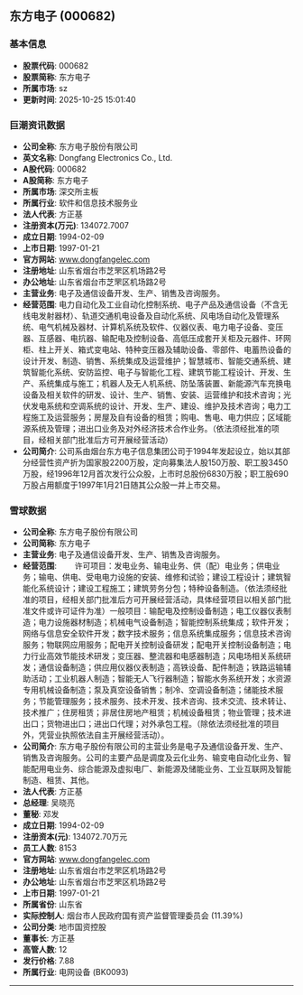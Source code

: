 ## 东方电子 (000682)

### 基本信息

- **股票代码**: 000682
- **股票简称**: 东方电子
- **所属市场**: sz
- **更新时间**: 2025-10-25 15:01:40

### 巨潮资讯数据

- **公司全称**: 东方电子股份有限公司
- **英文名称**: Dongfang Electronics Co., Ltd.
- **A股代码**: 000682
- **A股简称**: 东方电子
- **所属市场**: 深交所主板
- **所属行业**: 软件和信息技术服务业
- **法人代表**: 方正基
- **注册资本(万元)**: 134072.7007
- **成立日期**: 1994-02-09
- **上市日期**: 1997-01-21
- **官方网站**: www.dongfangelec.com
- **注册地址**: 山东省烟台市芝罘区机场路2号
- **办公地址**: 山东省烟台市芝罘区机场路2号
- **主营业务**: 电子及通信设备开发、生产、销售及咨询服务。
- **经营范围**: 电力自动化及工业自动化控制系统、电子产品及通信设备（不含无线电发射器材）、轨道交通机电设备及自动化系统、风电场自动化及管理系统、电气机械及器材、计算机系统及软件、仪器仪表、电力电子设备、变压器、互感器、电抗器、输配电及控制设备、高低压成套开关柜及元器件、环网柜、柱上开关、箱式变电站、特种变压器及辅助设备、零部件、电蓄热设备的设计开发、制造、销售、系统集成及运营维护；智慧城市、智能交通系统、建筑智能化系统、安防监控、电子与智能化工程、建筑节能工程设计、开发、生产、系统集成与施工；机器人及无人机系统、防坠落装置、新能源汽车充换电设备及相关软件的研发、设计、生产、销售、安装、运营维护和技术咨询；光伏发电系统和空调系统的设计、开发、生产、建设、维护及技术咨询；电力工程施工及运营服务；房屋及自有设备的租赁；购电、售电、电力供应；区域能源系统及管理；进出口业务及对外经济技术合作业务。（依法须经批准的项目，经相关部门批准后方可开展经营活动）
- **公司简介**: 公司系由烟台东方电子信息集团公司于1994年发起设立，始以其部分经营性资产折为国家股2200万股，定向募集法人股150万股、职工股3450万股，经1996年12月首次发行公众股，上市时总股份6830万股；职工股690万股占用额度于1997年1月21日随其公众股一并上市交易。

### 雪球数据

- **公司全称**: 东方电子股份有限公司
- **公司简称**: 东方电子
- **主营业务**: 电子及通信设备开发、生产、销售及咨询服务。
- **经营范围**: 　　许可项目：发电业务、输电业务、供（配）电业务；供电业务；输电、供电、受电电力设施的安装、维修和试验；建设工程设计；建筑智能化系统设计；建设工程施工；建筑劳务分包；特种设备制造。（依法须经批准的项目，经相关部门批准后方可开展经营活动，具体经营项目以相关部门批准文件或许可证件为准）一般项目：输配电及控制设备制造；电工仪器仪表制造；电力设施器材制造；机械电气设备制造；智能控制系统集成；软件开发；网络与信息安全软件开发；数字技术服务；信息系统集成服务；信息技术咨询服务；物联网应用服务；配电开关控制设备研发；配电开关控制设备制造；电力行业高效节能技术研发；变压器、整流器和电感器制造；风电场相关系统研发；通信设备制造；供应用仪器仪表制造；高铁设备、配件制造；铁路运输辅助活动；工业机器人制造；智能无人飞行器制造；智能水务系统开发；水资源专用机械设备制造；泵及真空设备销售；制冷、空调设备制造；储能技术服务；节能管理服务；技术服务、技术开发、技术咨询、技术交流、技术转让、技术推广；住房租赁；非居住房地产租赁；机械设备租赁；物业管理；技术进出口；货物进出口；进出口代理；对外承包工程。（除依法须经批准的项目外，凭营业执照依法自主开展经营活动）。
- **公司简介**: 东方电子股份有限公司的主营业务是电子及通信设备开发、生产、销售及咨询服务。公司的主要产品是调度及云化业务、输变电自动化业务、智能配用电业务、综合能源及虚拟电厂、新能源及储能业务、工业互联网及智能制造、租赁、其他。
- **法人代表**: 方正基
- **总经理**: 吴晓亮
- **董秘**: 邓发
- **成立日期**: 1994-02-09
- **注册资本(元)**: 134072.70万元
- **员工人数**: 8153
- **官方网站**: www.dongfangelec.com
- **注册地址**: 山东省烟台市芝罘区机场路2号
- **办公地址**: 山东省烟台市芝罘区机场路2号
- **上市日期**: 1997-01-21
- **所属省份**: 山东省
- **实际控制人**: 烟台市人民政府国有资产监督管理委员会 (11.39%)
- **公司分类**: 地市国资控股
- **董事长**: 方正基
- **高管人数**: 12
- **发行价格**: 7.88
- **所属行业**: 电网设备 (BK0093)

---
